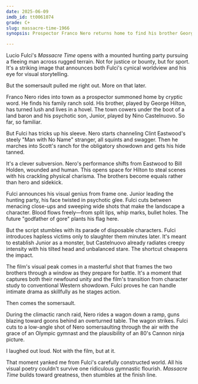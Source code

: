 ```yaml
---
date: 2025-06-09
imdb_id: tt0061074
grade: C+
slug: massacre-time-1966
synopsis: Prospector Franco Nero returns home to find his brother George Hilton a lush and his hometown cowering under the boot of a land baron and his psychopathic son.

---
```


Lucio Fulci's _Massacre Time_ opens with a mounted hunting party pursuing a fleeing man across rugged terrain. Not for justice or bounty, but for sport. It's a striking image that announces both Fulci's cynical worldview and his eye for visual storytelling. 

But the somersault pulled me right out. More on that later.

Franco Nero rides into town as a prospector summoned home by cryptic word. He finds his family ranch sold. His brother, played by George Hilton, has turned lush and lives in a hovel. The town cowers under the boot of a land baron and his psychotic son, Junior, played by Nino Castelnuovo. So far, so familiar.

But Fulci has tricks up his sleeve. Nero starts channeling Clint Eastwood's steely "Man with No Name" stranger, all squints and swagger. Then he marches into Scott's ranch for the obligatory showdown and gets his hide tanned. 

It's a clever subversion. Nero's performance shifts from Eastwood to Bill Holden, wounded and human. This opens space for Hilton to steal scenes with his crackling physical charisma. The brothers become equals rather than hero and sidekick.

Fulci announces his visual genius from frame one. Junior leading the hunting party, his face twisted in psychotic glee. Fulci cuts between menacing close-ups and sweeping wide shots that make the landscape a character. Blood flows freely—from split lips, whip marks, bullet holes. The future "godfather of gore" plants his flag here.

But the script stumbles with its parade of disposable characters. Fulci introduces hapless victims only to slaughter them minutes later. It's meant to establish Junior as a monster, but Castelnuovo already radiates creepy intensity with his tilted head and unbalanced stare. The shortcut cheapens the impact.

The film's visual peak comes in a masterful shot that frames the two brothers through a window as they prepare for battle. It's a moment that captures both their newfound unity and the film's transition from character study to conventional Western showdown. Fulci proves he can handle intimate drama as skillfully as he stages action.

Then comes the somersault.

During the climactic ranch raid, Nero rides a wagon down a ramp, guns blazing toward goons behind an overturned table. The wagon strikes. Fulci cuts to a low-angle shot of Nero somersaulting through the air with the grace of an Olympic gymnast and the plausibility of an 80's Cannon ninja picture.

I laughed out loud. Not with the film, but at it.

That moment yanked me from Fulci's carefully constructed world. All his visual poetry couldn't survive one ridiculous gymnastic flourish. _Massacre Time_ builds toward greatness, then stumbles at the finish line.

